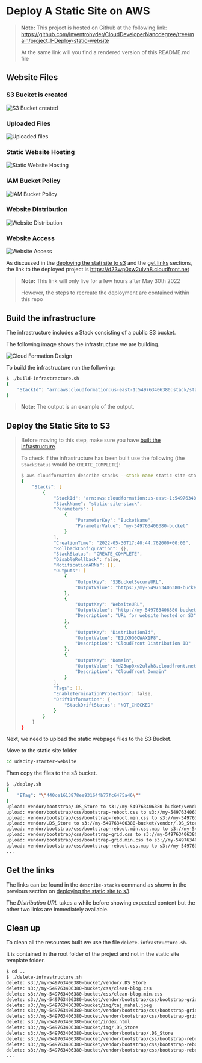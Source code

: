 # Deploy A Static Site on AWS

> **Note:** This project is hosted on Github at the following link:
> <https://github.com/Inventrohyder/CloudDeveloperNanodegree/tree/main/project_1-Deploy-static-website>
>
> At the same link will you find a rendered version of this README.md file

## Website Files

### S3 Bucket is created

![S3 Bucket created](./ProjectImages/S3BucketCreated.png)

### Uploaded Files

![Uploaded files](./ProjectImages/UploadedFiles.png)

### Static Website Hosting

![Static Website Hosting](./ProjectImages/StaticWebsiteHosting.png)

### IAM Bucket Policy

![IAM Bucket Policy](./ProjectImages/IAMBucketPolicy.png)

### Website Distribution

![Website Distribution](./ProjectImages/CloudFrontDistribution.png)

### Website Access

![Website Access](./ProjectImages/BrowserAccess.png)

As discussed in the [deploying the stati site to s3](#deploy-the-static-site-to-s3) 
and the [get links](#get-links) sections, the link to the deployed project is
<https://d23wp0xw2ulvh8.cloudfront.net>

> **Note:** This link will only live for a few hours after May 30th 2022
>
> However, the steps to recreate the deployment are contained within this repo

## Build the infrastructure

The infrastructure includes a Stack consisting of a public S3 bucket.

The following image shows the infrastructure we are building.

![Cloud Formation Design](./ProjectImages/CloudFormationDesign.png)

To build the infrastructure run the following:

```zsh
$ ./build-infrastracture.sh
{
    "StackId": "arn:aws:cloudformation:us-east-1:549763406380:stack/static-site-stack/682d1830-e03f-11ec-8932-12e128654c27"
}
```

> **Note:** The output is an example of the output.

## Deploy the Static Site to S3

> Before moving to this step, make sure you have [built the infrastructure](#build-the-infrastructure).
> 
> To check if the infrastructure has been built use the following
> (the `StackStatus` would be `CREATE_COMPLETE`):
>
> ```zsh
> $ aws cloudformation describe-stacks --stack-name static-site-stack
> {
>     "Stacks": [
>         {
>             "StackId": "arn:aws:cloudformation:us-east-1:549763406380:stack/static-site-stack/682d1830-e03f-11ec-8932-12e128654c27",
>             "StackName": "static-site-stack",
>             "Parameters": [
>                 {
>                     "ParameterKey": "BucketName",
>                     "ParameterValue": "my-549763406380-bucket"
>                 }
>             ],
>             "CreationTime": "2022-05-30T17:40:44.762000+00:00",
>             "RollbackConfiguration": {},
>             "StackStatus": "CREATE_COMPLETE",
>             "DisableRollback": false,
>             "NotificationARNs": [],
>             "Outputs": [
>                 {
>                     "OutputKey": "S3BucketSecureURL",
>                     "OutputValue": "https://my-549763406380-bucket.s3.amazonaws.com"
>                 },
>                 {
>                     "OutputKey": "WebsiteURL",
>                     "OutputValue": "http://my-549763406380-bucket.s3-website-us-east-1.amazonaws.com",
>                     "Description": "URL for website hosted on S3"
>                 },
>                 {
>                     "OutputKey": "DistributionId",
>                     "OutputValue": "E1UX9Q0QWAX1P8",
>                     "Description": "CloudFront Distribution ID"
>                 },
>                 {
>                     "OutputKey": "Domain",
>                     "OutputValue": "d23wp0xw2ulvh8.cloudfront.net",
>                     "Description": "Cloudfront Domain"
>                 }
>             ],
>             "Tags": [],
>             "EnableTerminationProtection": false,
>             "DriftInformation": {
>                 "StackDriftStatus": "NOT_CHECKED"
>             }
>         }
>     ]
> }
> ```

Next, we need to upload the static webpage files to the S3 Bucket.

Move to the static site folder

```zsh
cd udacity-starter-website
```

Then copy the files to the s3 bucket.

```zsh
$ ./deploy.sh
{
    "ETag": "\"440ce1613878ee93164fb77fc6475a46\""
}
upload: vendor/bootstrap/.DS_Store to s3://my-549763406380-bucket/vendor/bootstrap/.DS_Store
upload: vendor/bootstrap/css/bootstrap-reboot.css to s3://my-549763406380-bucket/vendor/bootstrap/css/bootstrap-reboot.css
upload: vendor/bootstrap/css/bootstrap-reboot.min.css to s3://my-549763406380-bucket/vendor/bootstrap/css/bootstrap-reboot.min.css
upload: vendor/.DS_Store to s3://my-549763406380-bucket/vendor/.DS_Store              
upload: vendor/bootstrap/css/bootstrap-reboot.min.css.map to s3://my-549763406380-bucket/vendor/bootstrap/css/bootstrap-reboot.min.css.map
upload: vendor/bootstrap/css/bootstrap-grid.css to s3://my-549763406380-bucket/vendor/bootstrap/css/bootstrap-grid.css
upload: vendor/bootstrap/css/bootstrap-grid.min.css to s3://my-549763406380-bucket/vendor/bootstrap/css/bootstrap-grid.min.css
upload: vendor/bootstrap/css/bootstrap-reboot.css.map to s3://my-549763406380-bucket/vendor/bootstrap/css/bootstrap-reboot.css.map
...
```

## Get the links

The links can be found in the `describe-stacks` command as shown in the previous section on
[deploying the static site to s3](#deploy-the-static-site-to-s3).

The _Distribution URL_ takes a while before showing expected content but the other two links
are immediately available.

## Clean up

To clean all the resources built we use the file `delete-infrastructure.sh`.

It is contained in the root folder of the project and not in the static site template folder.

```zsh
$ cd ..
$ ./delete-infrastructure.sh
delete: s3://my-549763406380-bucket/vendor/.DS_Store
delete: s3://my-549763406380-bucket/css/clean-blog.css
delete: s3://my-549763406380-bucket/css/clean-blog.min.css
delete: s3://my-549763406380-bucket/vendor/bootstrap/css/bootstrap-grid.css.map
delete: s3://my-549763406380-bucket/img/taj_mahal.jpeg
delete: s3://my-549763406380-bucket/vendor/bootstrap/css/bootstrap-grid.min.css
delete: s3://my-549763406380-bucket/vendor/bootstrap/css/bootstrap-grid.css
delete: s3://my-549763406380-bucket/index.html
delete: s3://my-549763406380-bucket/img/.DS_Store
delete: s3://my-549763406380-bucket/vendor/bootstrap/.DS_Store
delete: s3://my-549763406380-bucket/vendor/bootstrap/css/bootstrap-reboot.css
delete: s3://my-549763406380-bucket/vendor/bootstrap/css/bootstrap-reboot.min.css
delete: s3://my-549763406380-bucket/vendor/bootstrap/css/bootstrap-reboot.css.map
...
```

